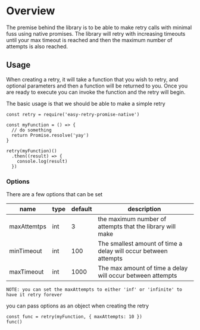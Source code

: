 # Overview
The premise behind the library is to be able to make retry calls with minimal fuss using native promises. The library will retry with increasing timeouts until your max timeout is reached and then the maximum number of attempts is also reached.

## Usage
When creating a retry, it will take a function that you wish to retry, and optional parameters and then a function will be returned to you. Once you are ready to execute you can invoke the function and the retry will begin.

The basic usage is that we should be able to make a simple retry

```
const retry = require('easy-retry-promise-native')

const myFunction = () => {
  // do something
  return Promise.resolve('yay')
}

retry(myFunction)()
  .then((result) => {
    console.log(result)
  })
```

### Options
There are a few options that can be set

| name	| type	| default	| description |
|-------|-------|---------|-------------|
| maxAttemtps	| int	| 3	| the maximum number of attempts that the library will make |
| minTimeout	| int	| 100	| The smallest amount of time a delay will occur between attempts |
| maxTimeout	| int	| 1000	| The max amount of time a delay will occur between attempts |

`NOTE: you can set the maxAttempts to either 'inf' or 'infinite' to have it retry forever`

you can pass options as an object when creating the retry 

```
const func = retry(myFunction, { maxAttempts: 10 })
func()
```

